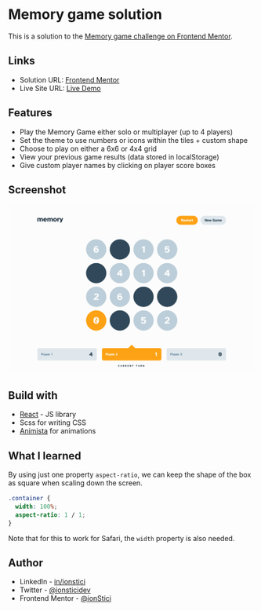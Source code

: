 # Memory game solution

This is a solution to the [Memory game challenge on Frontend Mentor](https://www.frontendmentor.io/challenges/memory-game-vse4WFPvM).

## Links

- Solution URL: [Frontend Mentor](https://www.frontendmentor.io/solutions/memory-game-54_cK32nNw)
- Live Site URL: [Live Demo](https://memory-game-fem-ionstici.vercel.app/)

## Features

- Play the Memory Game either solo or multiplayer (up to 4 players)
- Set the theme to use numbers or icons within the tiles + custom shape
- Choose to play on either a 6x6 or 4x4 grid
- View your previous game results (data stored in localStorage)
- Give custom player names by clicking on player score boxes

## Screenshot

![](./public/screenshot.png)

## Build with

- [React](https://react.dev/) - JS library
- Scss for writing CSS
- [Animista](https://animista.net/) for animations

## What I learned

By using just one property `aspect-ratio`, we can keep the shape of the box as square when scaling down the screen.

```css
.container {
  width: 100%;
  aspect-ratio: 1 / 1;
}
```

Note that for this to work for Safari, the `width` property is also needed.

## Author

- LinkedIn - [in/ionstici](https://www.linkedin.com/in/ionstici/)
- Twitter - [@ionsticidev](https://twitter.com/ionsticidev)
- Frontend Mentor - [@ionStici](https://www.frontendmentor.io/profile/ionStici)
